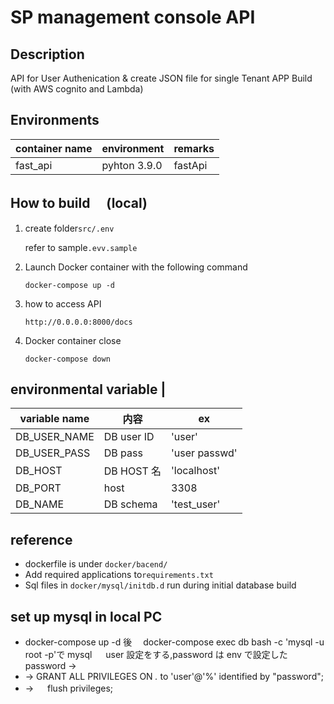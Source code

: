 # SP management console API

## Description

API for User Authenication & create JSON file for single Tenant APP Build
(with AWS cognito and Lambda)


## Environments

| container name | environment  | remarks |
| -------------- | ------------ | ------- |
| fast_api       | pyhton 3.9.0 | fastApi |

## How to build 　(local)

1. create folder`src/.env`

   refer to sample`.evv.sample`

2. Launch Docker container with the following command

   ```console
   docker-compose up -d
   ```

3. how to access API

   `http://0.0.0.0:8000/docs`

4. Docker container close
   ```console
   docker-compose down
   ```

## environmental variable |

| variable name | 内容       | ex            |
| ------------- | ---------- | ------------- |
| DB_USER_NAME  | DB user ID | 'user'        |
| DB_USER_PASS  | DB pass    | 'user passwd' |
| DB_HOST       | DB HOST 名 | 'localhost'   |
| DB_PORT       | host       | 3308          |
| DB_NAME       | DB schema  | 'test_user'   |

## reference

- dockerfile is under `docker/bacend/`
- Add required applications to`requirements.txt`
- Sql files in `docker/mysql/initdb.d` run during initial database build

## set up mysql in local PC

- docker-compose up -d 後　 docker-compose exec db bash -c 'mysql -u root -p'で mysql 　 user 設定をする,password は env で設定した password →
- → GRANT ALL PRIVILEGES ON _._ to 'user'@'%' identified by "password";
- → 　 flush privileges;
